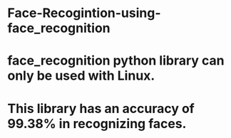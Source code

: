 # Face-Recogintion-using-face_recognition
# face_recognition python library can only be used with Linux.
# This library has an accuracy of 99.38% in recognizing faces.
